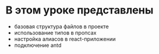# В этом уроке представлены

- базовая структура файлов в проекте
- использование типов в пропсах
- настройка алиасов в react-приложении
- подключение antd
